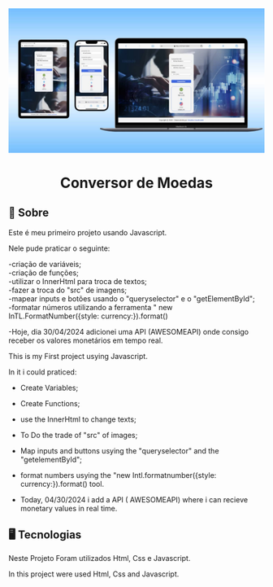 <img src="./assets/mockup - currency values.jpg">
<div align="center"><h1>Conversor de Moedas</h1></div>

## 📝 Sobre

Este é meu primeiro projeto usando Javascript.

Nele pude praticar o seguinte:

-criação de variáveis;<br>
-criação de funções;<br>
-utilizar o InnerHtml para troca de textos;<br>
-fazer a troca do "src" de imagens;<br>
-mapear inputs e botões usando o "queryselector" e o "getElementById";<br>
-formatar números utilizando a ferramenta " new InTL.FormatNumber({style: currency:}).format() 

-Hoje, dia 30/04/2024 adicionei uma API (AWESOMEAPI) onde consigo receber os valores monetários em tempo real.


This is my First project usying Javascript.

In it i could praticed:

- Create Variables; <br>
- Create Functions;<br>
- use the InnerHtml to change texts;<br>
- To Do the trade of "src" of images;<br>
- Map inputs and buttons usying the "queryselector" and the "getelementById";<br>
- format numbers usying the "new Intl.formatnumber({style: currency:}).format() tool.

- Today, 04/30/2024 i add a API ( AWESOMEAPI) where i can recieve monetary values in real time.
## 🖥 Tecnologias
Neste Projeto Foram utilizados Html, Css e Javascript.


In this project were used Html, Css and Javascript.
